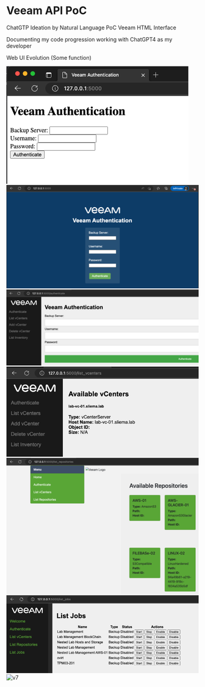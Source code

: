 # Veeam API PoC
ChatGTP Ideation by Natural Language PoC Veeam HTML Interface

Documenting my code progression working with ChatGPT4 as my developer

Web UI Evolution (Some function)

![v1](/v1/v1.png 'v1')
![v2](/v2/v2.png 'v2')
![v3](/v3/v3.png 'v3')
![v4](/v4/v4.png 'v4')
![v5](/v5/v5.png 'v5')
![v6](/v6/v6.png 'v6')
![v7](/v6/v7.png 'v7')